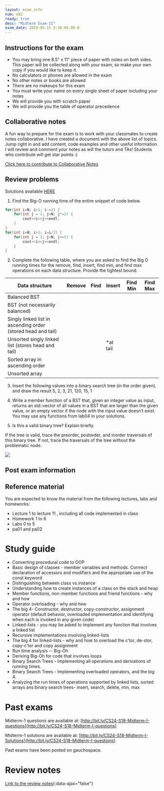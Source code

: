 ```yaml
---
layout: exam_info
num: e02
ready: true
desc: "Midterm Exam-II"
exam_date: 2019-05-15 9:30:00.00-8
---
```

## Instructions for the exam

* You may bring one 8.5" x 11" piece of paper with notes on both sides. This paper will be collected along with your exam, so make your own copy if you would like to keep it.
* No calculators or phones are allowed in the exam
* No other notes or books are allowed
* There are no makeups for this exam
* You must write your name on every single sheet of paper including your notes
* We will provide you with scratch paper
* We will provide you the table of operator precedence

## Collaborative notes

A fun way to prepare for the exam is to work with your classmates to create notes collaborative. I have created a document with the above list of topics. Jump right in and add content, code examples and other useful information. I will review and comment your notes as will the tutors and TAs! Students who contribute will get star points :)

[Click here to contribute to Collaborative Notes](https://docs.google.com/document/d/1UnSnHWuHlf2hbMLK7JHUJG7OVKTXCrCEFy0H1KOQVQY/edit?usp=sharing)


## Review problems


Solutions available [HERE](https://docs.google.com/document/d/1hpI4Mez1A576ecOOYVGc6SZ922eP_aI8Ui9BkNL1c1o/edit?usp=sharing)


1) Find the Big-O running time of the entire snippet of code below.

```cpp
for(int i=N; i>1; i-=2) {
	for(int j = 1; j<N; j*=2) {
		cout<<i<<j<<endl;
	}
}
for(int i=N; i>1; i=i/2) {
	for(int j = 1; j<N; j+=5) {
		cout<<i<<j<<endl;
	}
}

```



2) Complete the following table, where you are asked to find the Big O running times for the remove, find, insert, find min, and find max operations on each data structure. Provide the tightest bound.

| Data structure                                               | Remove | Find | Insert   | Find Min | Find Max |
|--------------------------------------------------------------|--------|------|----------|----------|----------|
| Balanced BST                                                 |        |      |          |          |          |
| BST (not necessarily balanced)                               |        |      |          |          |          |
| Singly linked list in ascending order (stored head and tail) |        |      |          |          |          |
| Unsorted singly linked list (stores head and tail)           |        |      | *at tail |          |          |
| Sorted array in ascending order                              |        |      |          |          |          |
| Unsorted array                                               |        |      |          |          |          |





3) Insert the following values into a binary search tree (in the order given), and draw the result
5, 2, 3, 21, 120, 15, 1



4) Write a member function of a BST that, given an integer value as input, returns an std::vector of all values in a BST that are larger than the given value, or an empty vector if the node with the input value doesn’t exist. You may use any functions from lab04 in your solutions.

5) Is this a valid binary tree? Explain briefly.

If the tree is valid, trace the preorder, postorder, and inorder traversals of this binary tree.
If not, trace the traversals of the tree without the problematic node.


![](https://i.imgur.com/GZLuuqx.png)



## Post exam information



## Reference material
You are expected to know the material from the following lectures, labs and homeworks:

* Lecture 1 to lecture 11 , including all code implemented in class
* Homework 1 to 6
* Labs 0 to 5
* pa01 and pa02 

# Study guide
* Converting procedural code to OOP
* Basic design of classes - member variables and methods. Corrrect declaration of accessors and modifiers and the appropriate use of the const keyword
* Distinguishing between class vs.instance
* Understanding how to create instances of a class on the stack and heap
* Member functions, non-member functions and friend functions - why and how 
* Operator overloading - why and how
* The big 4- Constructor, destructor, copy-constructor, assignment operator (default behavior, overloaded implementation and identifying when each is invoked in any given code)
* Linked-lists - you may be asked to implement any function that involves a linked list
* Recursive implementations involving linked-lists
* The big 4 for linked-lists - why and how to overload the c'tor, de-stor, copy-c'tor and copy assignment
* Run time analysis -- Big-Oh 
* Deriving Big-Oh for code that involves loops
* Binary Search Trees - Implementing all operations and derivations of running times.
* Binary Search Trees - Implementing overloaded operators, and the big 4.
* Analyzing the run times of operations supported by linked lists, sorted arrays ans binary search trees- insert, search, delete, min, max


# Past exams


Midterm-1 questions are available at: [http://bit.ly/CS24-S18-Midterm-I-questions](http://bit.ly/CS24-S18-Midterm-I-questions)

Midterm-1 solutions are available at: [http://bit.ly/CS24-S18-Midterm-I-Solutions](http://bit.ly/CS24-S18-Midterm-I-questions)

Past exams have been posted on gauchospace.

# Review notes
[Link to the review notes](CS24_midterm1_review.md){:data-ajax="false"}
